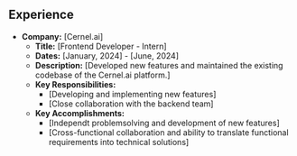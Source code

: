 ## Experience

-   **Company:** [Cernel.ai]
    -   **Title:** [Frontend Developer - Intern]
    -   **Dates:** [January, 2024] - [June, 2024]
    -   **Description:** [Developed new features and maintained the existing codebase of the Cernel.ai platform.]
    -   **Key Responsibilities:**
        -   [Developing and implementing new features]
        -   [Close collaboration with the backend team]
    -   **Key Accomplishments:**
        -   [Independt problemsolving and development of new features]
        -   [Cross-functional collaboration and ability to translate functional requirements into technical solutions]
